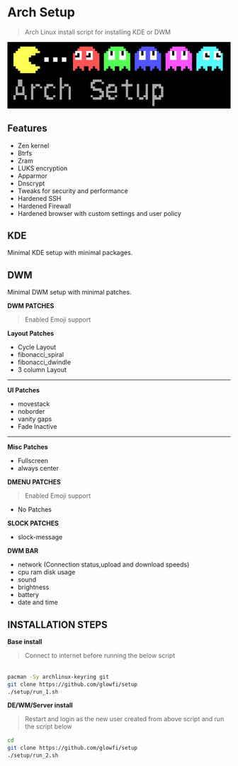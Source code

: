 # Arch Setup

> Arch Linux install script for installing KDE or DWM

![Coverpic](./pacman.png)

## Features

-   Zen kernel
-   Btrfs
-   Zram
-   LUKS encryption
-   Apparmor
-   Dnscrypt
-   Tweaks for security and performance
-   Hardened SSH
-   Hardened Firewall
-   Hardened browser with custom settings and user policy

## KDE

Minimal KDE setup with minimal packages.

## DWM

Minimal DWM setup with minimal patches.

**DWM PATCHES**

> Enabled Emoji support

**Layout Patches**

-   Cycle Layout
-   fibonacci_spiral
-   fibonacci_dwindle
-   3 column Layout
<hr/>

**UI Patches**

-   movestack
-   noborder
-   vanity gaps
-   Fade Inactive
<hr/>

**Misc Patches**

-   Fullscreen
-   always center

**DMENU PATCHES**

> Enabled Emoji support

-   No Patches

**SLOCK PATCHES**

-   slock-message

**DWM BAR**

-   network (Connection status,upload and download speeds)
-   cpu ram disk usage
-   sound
-   brightness
-   battery
-   date and time

## INSTALLATION STEPS

**Base install**

> Connect to internet before running the below script

```sh

pacman -Sy archlinux-keyring git
git clone https://github.com/glowfi/setup
./setup/run_1.sh

```

**DE/WM/Server install**

> Restart and login as the new user created from above script and run the script below

```sh
cd
git clone https://github.com/glowfi/setup
./setup/run_2.sh

```
